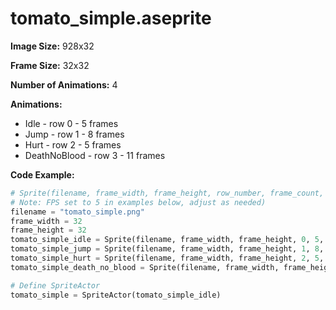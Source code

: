 # tomato_simple.aseprite
**Image Size:** 928x32

**Frame Size:** 32x32

**Number of Animations:** 4

**Animations:**
- Idle - row 0 - 5 frames
- Jump - row 1 - 8 frames
- Hurt - row 2 - 5 frames
- DeathNoBlood - row 3 - 11 frames

**Code Example:**
```python
# Sprite(filename, frame_width, frame_height, row_number, frame_count, fps)
# Note: FPS set to 5 in examples below, adjust as needed)
filename = "tomato_simple.png"
frame_width = 32
frame_height = 32
tomato_simple_idle = Sprite(filename, frame_width, frame_height, 0, 5, 5)
tomato_simple_jump = Sprite(filename, frame_width, frame_height, 1, 8, 5)
tomato_simple_hurt = Sprite(filename, frame_width, frame_height, 2, 5, 5)
tomato_simple_death_no_blood = Sprite(filename, frame_width, frame_height, 3, 11, 5)

# Define SpriteActor
tomato_simple = SpriteActor(tomato_simple_idle)
```
